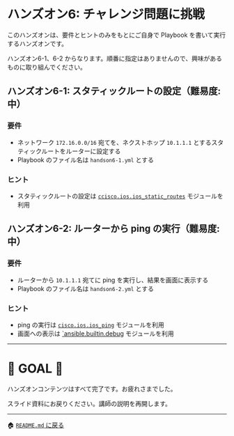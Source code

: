# ハンズオン6: チャレンジ問題に挑戦

このハンズオンは、要件とヒントのみをもとにご自身で Playbook を書いて実行するハンズオンです。

ハンズオン6-1、6-2 からなります。順番に指定はありませんので、興味があるものに取り組んでください。


## ハンズオン6-1: スタティックルートの設定（難易度: 中）

### 要件
- ネットワーク `172.16.0.0/16` 宛てを、ネクストホップ `10.1.1.1` とするスタティックルートをルーターに設定する
- Playbook のファイル名は `handson6-1.yml` とする

### ヒント
- スタティックルートの設定は [`ccisco.ios.ios_static_routes`](https://docs.ansible.com/ansible/latest/collections/cisco/ios/ios_static_routes_module.html) モジュールを利用


## ハンズオン6-2: ルーターから ping の実行（難易度: 中）

### 要件
- ルーターから `10.1.1.1` 宛てに ping を実行し、結果を画面に表示する
- Playbook のファイル名は `handson6-2.yml` とする

### ヒント
- ping の実行は [`cisco.ios.ios_ping`](https://docs.ansible.com/ansible/latest/collections/cisco/ios/ios_ping_module.html) モジュールを利用
- 画面への表示は [`ansible.builtin.debug](https://docs.ansible.com/ansible/latest/collections/ansible/builtin/debug_module.html) モジュールを利用

---

# 🎉 GOAL 🎉

ハンズオンコンテンツはすべて完了です。お疲れさまでした。

スライド資料にお戻りください。講師の説明を再開します。

---

🏠 [`README.md` に戻る](../README.md)

